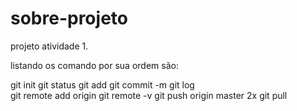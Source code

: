 # sobre-projeto
projeto atividade 1.

listando os comando por sua ordem são: 

git init
git status 
git add 
git commit -m 
git log  
git remote add origin
git remote -v
git push origin master 2x
git pull  
